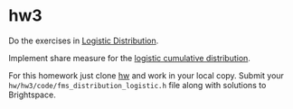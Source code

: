 # hw3

Do the exercises in [Logistic Distribution](lo.html).

Implement share measure for the [logistic cumulative distribution](code/fms_distribution_logistic.h#L35).

For this homework just clone [hw](https://github.com/FRE6233/hw) and work in your local copy.
Submit your `hw/hw3/code/fms_distribution_logistic.h` file along with solutions to Brightspace.
